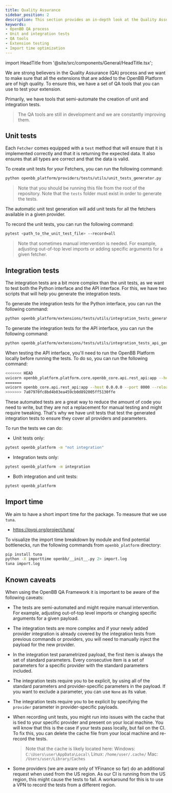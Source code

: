 ```yaml
---
title: Quality Assurance
sidebar_position: 2
description: This section provides an in-depth look at the Quality Assurance (QA) process in the OpenBB Platform. It covers the use of QA tools for testing extensions, creation of unit and integration tests, and the importance of maintaining a short import time for the package.
keywords:
- OpenBB QA process
- Unit and integration tests
- QA tools
- Extension testing
- Import time optimization
---
```


import HeadTitle from '@site/src/components/General/HeadTitle.tsx';

<HeadTitle title="Quality Assurance - Contributor Guidelines - Development | OpenBB Platform Docs" />

We are strong believers in the Quality Assurance (QA) process and we want to make sure that all the extensions that are added to the OpenBB Platform are of high quality. To ensure this, we have a set of QA tools that you can use to test your extension.

Primarily, we have tools that semi-automate the creation of unit and integration tests.

> The QA tools are still in development and we are constantly improving them.

## Unit tests

Each `Fetcher` comes equipped with a `test` method that will ensure that it is implemented correctly and that it is returning the expected data. It also ensures that all types are correct and that the data is valid.

To create unit tests for your Fetchers, you can run the following command:

```bash
python openbb_platform/providers/tests/utils/unit_tests_generator.py
```

> Note that you should be running this file from the root of the repository.
> Note that the `tests` folder must exist in order to generate the tests.

The automatic unit test generation will add unit tests for all the fetchers available in a given provider.

To record the unit tests, you can run the following command:

```bash
pytest <path_to_the_unit_test_file> --record=all
```

> Note that sometimes manual intervention is needed. For example, adjusting out-of-top level imports or adding specific arguments for a given fetcher.

## Integration tests

The integration tests are a bit more complex than the unit tests, as we want to test both the Python interface and the API interface. For this, we have two scripts that will help you generate the integration tests.

To generate the integration tests for the Python interface, you can run the following command:

```bash
python openbb_platform/extensions/tests/utils/integration_tests_generator.py
```

To generate the integration tests for the API interface, you can run the following command:

```bash
python openbb_platform/extensions/tests/utils/integration_tests_api_generator.py
```

When testing the API interface, you'll need to run the OpenBB Platform locally before running the tests. To do so, you can run the following command:

```bash
<<<<<<< HEAD
uvicorn openbb_platform.platform.core.openbb_core.api.rest_api:app --host 0.0.0.0 --port 8000 --reload
=======
uvicorn openbb_core.api.rest_api:app --host 0.0.0.0 --port 8000 --reload
>>>>>>> 7a07970fc8bd4b03ea459cb0d892005ff5130ffe
```

These automated tests are a great way to reduce the amount of code you need to write, but they are not a replacement for manual testing and might require tweaking. That's why we have unit tests that test the generated integration tests to ensure they cover all providers and parameters.

To run the tests we can do:

- Unit tests only:

```bash
pytest openbb_platform -m "not integration"
```

- Integration tests only:

```bash
pytest openbb_platform -m integration
```

- Both integration and unit tests:

```bash
pytest openbb_platform
```

## Import time

We aim to have a short import time for the package. To measure that we use `tuna`.

- <https://pypi.org/project/tuna/>

To visualize the import time breakdown by module and find potential bottlenecks, run the
following commands from `openbb_platform` directory:

```bash
pip install tuna
python -X importtime openbb/__init__.py 2> import.log
tuna import.log
```

## Known caveats

When using the OpenBB QA Framework it is important to be aware of the following caveats:

- The tests are semi-automated and might require manual intervention. For example, adjusting out-of-top level imports or changing specific arguments for a given payload.

- The integration tests are more complex and if your newly added provider integration is already covered by the
integration tests from previous commands or providers, you will need to manually inject the payload for the new
provider.

- In the integration test parametrized payload, the first item is always the set of standard parameters. Every
consecutive item is a set of parameters for a specific provider with the standard parameters included.

- The integration tests require you to be explicit, by using all of the standard parameters and provider-specific
parameters in the payload. If you want to exclude a parameter, you can use `None` as its value.

- The integration tests require you to be explicit by specifying the `provider` parameter in provider-specific
payloads.

- When recording unit tests, you might run into issues with the cache that is tied to your specific provider and present
on your local machine. You will know that this is the case if your tests pass locally, but fail on the CI. To fix this,
you can delete the cache file from your local machine and re-record the tests.

    > Note that the cache is likely located here:
    > Windows: `C:\Users\user\AppData\Local\`
    > Linux: `/home/user/.cache/`
    > Mac: `/Users/user/Library/Caches`

- Some providers (we are aware only of YFinance so far) do an additional request when used from the US region. As our CI
is running from the US region, this might cause the tests to fail. A workaround for this is to use a VPN to record the
tests from a different region.
